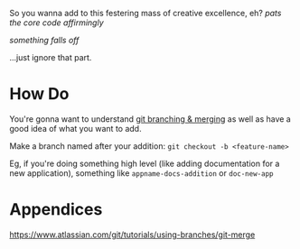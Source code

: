 So you wanna add to this festering mass of creative excellence, eh?
*pats the core code affirmingly*

*something falls off*

...just ignore that part.

# How Do
You're gonna want to understand [git branching & merging](https://git-scm.com/book/en/v2/Git-Branching-Basic-Branching-and-Merging) as well as have a good idea of what you want to add.

Make a branch named after your addition:
`git checkout -b <feature-name>`

Eg, if you're doing something high level (like adding documentation for a new application), something like `appname-docs-addition` or `doc-new-app`

# Appendices

https://www.atlassian.com/git/tutorials/using-branches/git-merge
